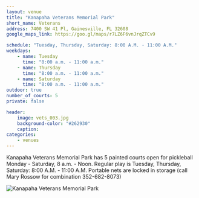 ```yaml
---
layout: venue
title: "Kanapaha Veterans Memorial Park"
short_name: Veterans
address: 7400 SW 41 Pl, Gainesville, FL 32608
google_maps_link: https://goo.gl/maps/r7LZ6F6vnJrqZTCv9

schedule: "Tuesday, Thursday, Saturday: 8:00 A.M. - 11:00 A.M."
weekdays:
    - name: Tuesday
      time: "8:00 a.m. - 11:00 a.m."
    - name: Thursday
      time: "8:00 a.m. - 11:00 a.m."
    - name: Saturday
      time: "8:00 a.m. - 11:00 a.m."
outdoor: true
number_of_courts: 5
private: false

header:
    image: vets_003.jpg
    background-color: "#262930"
    caption: 
categories:
    - venues
---
```

<!--more-->

Kanapaha Veterans Memorial Park has 5 painted courts open for pickleball Monday - Saturday, 8 a.m. - Noon. Regular play is Tuesday, Thursday, Saturday: 8:00 A.M. - 11:00 A.M. Portable nets are locked in storage (call Mary Rossow for combination 352-682-8073)

![Kanapaha Veterans Memorial Park](/images/vets_002.png)
